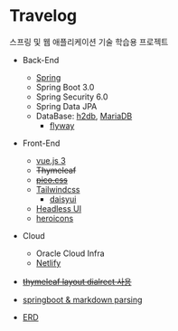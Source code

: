 # Travelog

스프링 및 웹 애플리케이션 기술 학습용 프로젝트

* Back-End
  * [Spring](https://spring.io) 
  * Spring Boot 3.0
  * Spring Security 6.0
  * Spring Data JPA
  * DataBase: [h2db](https://www.h2database.com/), [MariaDB](https://mariadb.org/)
    * [flyway](https://flywaydb.org/)
* Front-End
  * [vue.js 3](https://vuejs.org/)
  * ~~Thymeleaf~~
  * ~~[pico.css](https://picocss.com/)~~
  * [Tailwindcss](https://tailwindcss.com/)
    * [daisyui](https://daisyui.com/)
  * [Headless UI](https://headlessui.com/)
  * [heroicons](https://heroicons.com/)

* Cloud
  * Oracle Cloud Infra
  * [Netlify](https://www.netlify.com/)

* ~~[thymeleaf layout dialrect 사용](https://dev-jwblog.tistory.com/34#3.%20%ED%94%84%EB%A1%9C%EC%A0%9D%ED%8A%B8%20%EC%8B%A4%ED%96%89)~~
* [springboot & markdown parsing](https://devocean.sk.com/blog/techBoardDetail.do?ID=163499)
* [ERD](https://www.erdcloud.com/d/MvWLqsR5fkQJmj9Md)
